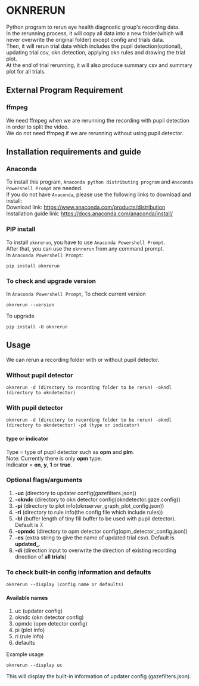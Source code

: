 # OKNRERUN
Python program to rerun eye health diagnostic group's recording data.   
In the rerunning process, it will copy all data into a new folder(which will never overwrite the original folder) except config and trials data.  
Then, it will rerun trial data which includes the pupil detection(optional), updating trial csv, okn detection, applying okn rules and drawing the trial plot.  
At the end of trial rerunning, it will also produce summary csv and summary plot for all trials.  
## External Program Requirement
### ffmpeg
We need ffmpeg when we are rerunning the recording with pupil detection in order to split the video.  
We do not need ffmpeg if we are rerunning without using pupil detector.  

## Installation requirements and guide
### Anaconda
To install this program, `Anaconda python distributing program` and `Anaconda Powershell Prompt` are needed.  
If you do not have `Anaconda`, please use the following links to download and install:  
Download link: https://www.anaconda.com/products/distribution  
Installation guide link: https://docs.anaconda.com/anaconda/install/  
### PIP install
To install `oknrerun`, you have to use `Anaconda Powershell Prompt`.  
After that, you can use the `oknrerun` from any command prompt.  
In `Anaconda Powershell Prompt`:
```
pip install oknrerun
```

### To check and upgrade version  
In `Anaconda Powershell Prompt`,
To check current version
```
oknrerun --version
```
To upgrade
```
pip install -U oknrerun
```

## Usage
We can rerun a recording folder with or without pupil detector.
### Without pupil detector
```
oknrerun -d (directory to recording folder to be rerun) -okndl (directory to okndetector)
```
### With pupil detector
```
oknrerun -d (directory to recording folder to be rerun) -okndl (directory to okndetector) -pd (type or indicator)
```
#### type or indicator
Type = type of pupil detector such as **opm** and **plm**.  
Note: Currently there is only **opm** type.  
Indicator = **on**, **y**, **1** or **true**.  

### Optional flags/arguments
1.  **-uc** (directory to updater config(gazefilters.json))
2.  **-okndc** (directory to okn detector config(okndetector.gaze.config))
3.  **-pi** (directory to plot info(oknserver_graph_plot_config.json))
4.  **-ri** (directory to rule info(the config file which include rules))
5.  **-bl** (buffer length of tiny fill buffer to be used with pupil detector). Default is 7.  
6.  **-opmdc** (directory to opm detector config(opm_detector_config.json))  
7.  **-es** (extra string to give the name of updated trial csv). Default is **updated_**.
8.  **-di** (direction input to overwrite the direction of existing recording direction of **all trials**)

### To check built-in config information and defaults
```
oknrerun --display (config name or defaults)
```
#### Available names
1.  uc (updater config)
2.  okndc (okn detector config)
3.  opmdc (opm detector config)
4.  pi (plot info)
5.  ri (rule info)
6.  defaults

Example usage
```
oknrerun --display uc
```
This will display the built-in information of updater config (gazefilters.json).  
